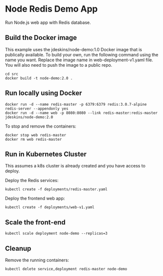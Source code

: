 # Node Redis Demo App

Run Node.js web app with Redis database.

## Build the Docker image
This example uses the jdeskins/node-demo:1.0 Docker image that is publically available.
To build your own, run the following command using the name you want.  Replace the image
name in web-deployment-v1.yaml file.  You will also need to push the image to a public repo.
```
cd src
docker build -t node-demo:2.0 .
```

## Run locally using Docker
```
docker run -d --name redis-master -p 6379:6379 redis:3.0.7-alpine redis-server --appendonly yes
docker run -d --name web -p 8080:8080 --link redis-master:redis-master jdeskins/node-demo:2.0
```

To stop and remove the containers:
```
docker stop web redis-master
docker rm web redis-master
```

## Run in Kubernetes Cluster
This assumes a k8s cluster is already created and you have access to deploy.

Deploy the Redis services:
```
kubectl create -f deployments/redis-master.yaml
```

Deploy the frontend web app:
```
kubectl create -f deployments/web-v1.yaml
```

## Scale the front-end
```
kubectl scale deployment node-demo --replicas=3
```

## Cleanup

Remove the running containers:
```
kubectl delete service,deployment redis-master node-demo
```
